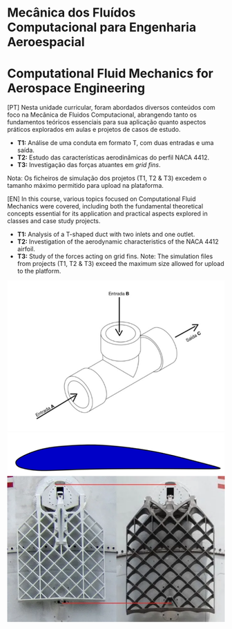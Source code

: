 # Mecânica dos Fluídos Computacional para Engenharia Aeroespacial

# Computational Fluid Mechanics for Aerospace Engineering
[PT]
Nesta unidade curricular, foram abordados diversos conteúdos com foco na Mecânica de Fluidos Computacional, abrangendo tanto os fundamentos teóricos essenciais para sua aplicação quanto aspectos práticos explorados em aulas e projetos de casos de estudo.
- **T1:** Análise de uma conduta em formato T, com duas entradas e uma saída.  
- **T2:** Estudo das características aerodinâmicas do perfil NACA 4412.  
- **T3:** Investigação das forças atuantes em <i>grid fins</i>.

Nota: Os ficheiros de simulação dos projetos (T1, T2 & T3) excedem o tamanho máximo permitido para upload na plataforma.

[EN]
In this course, various topics focused on Computational Fluid Mechanics were covered, including both the fundamental theoretical concepts essential for its application and practical aspects explored in classes and case study projects.
- **T1:** Analysis of a T-shaped duct with two inlets and one outlet.  
- **T2:** Investigation of the aerodynamic characteristics of the NACA 4412 airfoil.  
- **T3:** Study of the forces acting on grid fins.
Note: The simulation files from projects (T1, T2 & T3) exceed the maximum size allowed for upload to the platform.


<img src="https://github.com/magnergusse/MFCEA/blob/main/T1/T1.png" alt="T1">
<img src="https://github.com/magnergusse/MFCEA/blob/main/T2/T2.png" alt="T2">
<img src="https://github.com/magnergusse/MFCEA/blob/main/T3/Grid_fins.webp" alt="T3">
